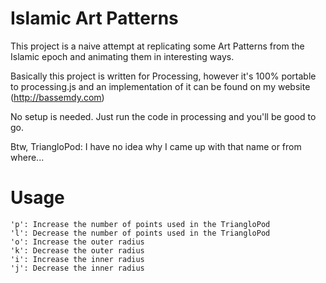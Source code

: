 Islamic Art Patterns 
=====================

This project is a naive attempt at replicating some Art Patterns from the Islamic epoch and animating them in interesting ways.

Basically this project is written for Processing, however it's 100% portable to processing.js and an implementation of it can be found on my website
(http://bassemdy.com)

No setup is needed. Just run the code in processing and you'll be good to go.

Btw, TriangloPod: I have no idea why I came up with that name or from where...

Usage
=====

    'p': Increase the number of points used in the TriangloPod
    'l': Decrease the number of points used in the TriangloPod
    'o': Increase the outer radius
    'k': Decrease the outer radius
    'i': Increase the inner radius
    'j': Decrease the inner radius


